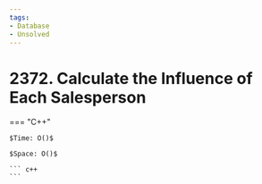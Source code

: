 ```yaml
---
tags:
- Database
- Unsolved
---
```



# 2372. Calculate the Influence of Each Salesperson

=== "C++"

    $Time: O()$

    $Space: O()$

    ``` c++
    ```
